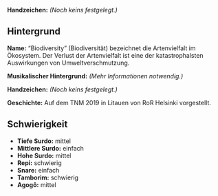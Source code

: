 **Handzeichen:** *(Noch keins festgelegt.)*

## Hintergrund

**Name:** “Biodiversity” (Biodiversität) bezeichnet die Artenvielfalt im
Ökosystem. Der Verlust der Artenvielfalt ist eine der katastrophalsten
Auswirkungen von Umweltverschmutzung.

**Musikalischer Hintergrund:** *(Mehr Informationen notwendig.)*

**Handzeichen:** *(Noch keins festgelegt.)*

**Geschichte:** Auf dem TNM 2019 in Litauen von RoR Helsinki vorgestellt.

## Schwierigkeit

* **Tiefe Surdo:** mittel
* **Mittlere Surdo:** einfach
* **Hohe Surdo:** mittel
* **Repi:** schwierig
* **Snare:** einfach
* **Tamborim:** schwierig
* **Agogô:** mittel
